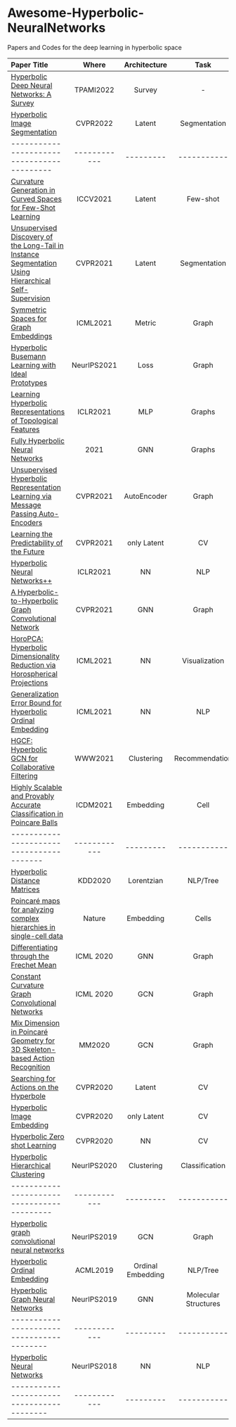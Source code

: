 # Awesome-Hyperbolic-NeuralNetworks
Papers and Codes for the deep learning in hyperbolic space 


| Paper Title |    Where       |         Architecture   |      Task           |        Code            | 
|:------------|:--------------:|:----------------------:|:-----------------------:|:----------------------:|
| [Hyperbolic Deep Neural Networks: A Survey](https://arxiv.org/pdf/2101.04562.pdf) | TPAMI2022 | Survey | -  | - |
| [Hyperbolic Image Segmentation](https://arxiv.org/pdf/2203.05898.pdf) | CVPR2022 | Latent | Segmentation  | [PyTorch](https://github.com/MinaGhadimiAtigh/HyperbolicImageSegmentation) |
|   ------------------------------------------ | ------------ | --------- | -----------  | --------- | 
| [Curvature Generation in Curved Spaces for Few-Shot Learning](https://openaccess.thecvf.com/content/ICCV2021/papers/Gao_Curvature_Generation_in_Curved_Spaces_for_Few-Shot_Learning_ICCV_2021_paper.pdf) | ICCV2021 | Latent | Few-shot  | [PyTorch](https://github.com/ZhiGaomcislab/CurvatureGeneration_FSL) |
| [Unsupervised Discovery of the Long-Tail in Instance Segmentation Using Hierarchical Self-Supervision](https://arxiv.org/pdf/2104.01257.pdf) | CVPR2021 | Latent | Segmentation  | [PyTorch](https://github.com/ZZWENG/longtail_segmentation) |
| [Symmetric Spaces for Graph Embeddings](https://proceedings.mlr.press/v139/lopez21a.html) | ICML2021 | Metric | Graph  | [PyTorch](https://github.com/fedelopez77/sympa) |
| [Hyperbolic Busemann Learning with Ideal Prototypes ](https://arxiv.org/pdf/2106.14472.pdf) | NeurIPS2021 | Loss | Graph  | [PyTorch](https://github.com/minaghadimiatigh/hyperbolic-busemann-learning) |
| [Learning Hyperbolic Representations of Topological Features](https://openreview.net/forum?id=yqPnIRhHtZv) | ICLR2021 | MLP | Graphs  | [Tensorflow ](https://github.com/pkyriakis/permanifold) |
| [Fully Hyperbolic Neural Networks](https://arxiv.org/pdf/2105.14686.pdf) | 2021 | GNN | Graphs  | [PyTorch](https://github.com/chenweize1998/fully-hyperbolic-nn) |
| [Unsupervised Hyperbolic Representation Learning via Message Passing Auto-Encoders](https://arxiv.org/abs/2103.16046) | CVPR2021 | AutoEncoder | Graph  | [PyTorch](https://github.com/junhocho/HGCAE)|
| [Learning the Predictability of the Future](https://arxiv.org/pdf/2101.01600.pdf) | CVPR2021 | only Latent | CV  | [PyTorch](https://github.com/cvlab-columbia/hyperfuture)|
| [Hyperbolic Neural Networks++](https://openreview.net/forum?id=Ec85b0tUwbA) | ICLR2021 | NN | NLP  | [PyTorch](https://github.com/mil-tokyo/hyperbolic_nn_plusplus)|
| [A Hyperbolic-to-Hyperbolic Graph Convolutional Network](https://arxiv.org/pdf/2104.06942.pdf) | CVPR2021 | GNN | Graph  | [PyTorch](https://github.com/JindouDai/H2H-GCN) | 
| [HoroPCA: Hyperbolic Dimensionality Reduction via Horospherical Projections](http://proceedings.mlr.press/v139/chami21a/chami21a.pdf) | ICML2021 | NN | Visualization  | [PyTorch](https://github.com/HazyResearch/HoroPCA) | 
| [Generalization Error Bound for Hyperbolic Ordinal Embedding](https://openreview.net/forum?id=Ec85b0tUwbA) | ICML2021 | NN | NLP  | - |
| [HGCF: Hyperbolic GCN for Collaborative Filtering](cs.toronto.edu/~mvolkovs/www2021_hgcf.pdf) | WWW2021 | Clustering | Recommendation  | [PyTorch](https://github.com/ruocwang/darts-pt)|
| [Highly Scalable and Provably Accurate Classification in Poincare Balls](https://arxiv.org/pdf/2109.03781.pdf) | ICDM2021 | Embedding | Cell  | [Python](https://github.com/thupchnsky/PoincareLinearClassification)|
|   ---------------------------------------- | ------------ | --------- | -----------  | --------- | 
| [Hyperbolic Distance Matrices](https://dl.acm.org/doi/abs/10.1145/3394486.3403224) | KDD2020 | Lorentzian | NLP/Tree  | [Python](https://github.com/puoya/hyperbolic-distance-matrices)|
| [Poincaré maps for analyzing complex hierarchies in single-cell data](https://www.nature.com/articles/s41467-020-16822-4) | Nature | Embedding | Cells  | [PyTorch](https://github.com/facebookresearch/PoincareMaps)|
| [ Differentiating through the Frechet Mean](https://arxiv.org/pdf/2003.00335.pdf) | ICML 2020 | GNN | Graph  | [PyTorch](https://github.com/CUAI/Differentiable-Frechet-Mean) | 
| [Constant Curvature Graph Convolutional Networks](https://openreview.net/forum?id=Ec85b0tUwbA) | ICML 2020 | GCN | Graph  | - |
| [Mix Dimension in Poincaré Geometry for 3D Skeleton-based Action Recognition](https://dl.acm.org/doi/pdf/10.1145/3394171.3413910) | MM2020 | GCN | Graph  | - |
| [Searching for Actions on the Hyperbole](https://openaccess.thecvf.com/content_CVPR_2020/papers/Long_Searching_for_Actions_on_the_Hyperbole_CVPR_2020_paper.pdf) | CVPR2020 | Latent | CV  | [PyTorch](https://github.com/Tenglon/hyperbolic_action)|
| [Hyperbolic Image Embedding](https://github.com/leymir/hyperbolic-image-embeddings) | CVPR2020 | only Latent | CV  | [PyTorch](https://github.com/leymir/hyperbolic-image-embeddings)|
| [Hyperbolic Zero shot Learning](https://github.com/ShaoTengLiu/Hyperbolic_ZSL) | CVPR2020 | NN | CV  | [PyTorch](https://github.com/ShaoTengLiu/Hyperbolic_ZSL)|
| [Hyperbolic Hierarchical Clustering](https://arxiv.org/abs/2010.00402) | NeurIPS2020 | Clustering | Classification  | [PyTorch](https://github.com/ruocwang/darts-pt)|
|   ------------------------------------------| ------------ | --------- | -----------  | --------- | 
| [Hyperbolic graph convolutional neural networks](https://arxiv.org/abs/1910.12933) | NeurIPS2019 | GCN | Graph  | [PyTorch](https://github.com/HazyResearch/hgcn)|
| [Hyperbolic Ordinal Embedding](https://dl.acm.org/doi/abs/10.1145/3394486.3403224) | ACML2019 | Ordinal Embedding | NLP/Tree  | - |
| [Hyperbolic Graph Neural Networks](https://papers.nips.cc/paper/2019/hash/103303dd56a731e377d01f6a37badae3-Abstract.html) | NeurIPS2019 | GNN | Molecular Structures | [PyTorch](https://github.com/facebookresearch/hgnn)|
|   ----------------------------------------- | ------------ | --------- | -----------  | --------- | 
| [Hyperbolic Neural Networks](https://arxiv.org/abs/1805.09112) | NeurIPS2018 | NN | NLP | [Tensorflow](https://github.com/dalab/hyperbolic_nn)|
|   ----------------------------------------- | ------------ | --------- | -----------  | --------- | 
